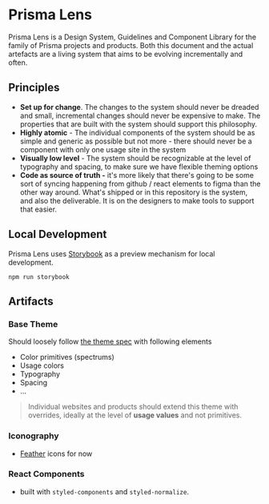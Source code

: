 # Prisma Lens
Prisma Lens is a Design System, Guidelines  and Component Library for the family of Prisma projects and products. Both this document and the actual artefacts are a living system that aims to be evolving incrementally and often.

## Principles
- **Set up for change**. The changes to the system should never be dreaded and small, incremental changes should never be expensive to make. The properties that are built with the system should support this philosophy.
- **Highly atomic** - The individual components of the system should be as simple and generic as possible but not more - there should never be a component with only one usage site in the system
- **Visually low level** - The system should be recognizable at the level of typography and spacing, to make sure we have flexible theming options
- **Code as source of truth -** it's more likely that there's going to be some sort of syncing happening from github / react elements to figma than the other way around. What's shipped or in this repository is the system, and also the deliverable. It is on the designers to make tools to support that easier.

## Local Development
Prisma Lens uses [Storybook](https://storybook.js.org/) as a preview mechanism for local development. 
```
npm run storybook
```

## Artifacts
### Base Theme
Should loosely follow [the theme spec](https://system-ui.com/theme) with following elements
- Color primitives (spectrums)
- Usage colors
- Typography
- Spacing
- ...

> Individual websites and products should extend this theme with overrides, ideally at the level of **usage values** and not primitives.

### Iconography

- [Feather](https://feathericons.com) icons for now

### React Components
- built with `styled-components` and `styled-normalize`.
